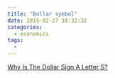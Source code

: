 ```yaml
---
title: "Dollar symbol"
date: 2015-02-27 18:32:32
categories:
  - economics
tags:
  -
---
```


[Why Is The Dollar Sign A Letter S?](http://observationdeck.io9.com/why-is-the-dollar-sign-a-letter-s-1683940575)
